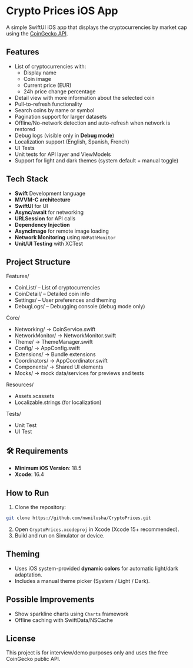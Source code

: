 # Crypto Prices iOS App

A simple SwiftUI iOS app that displays the cryptocurrencies by market cap using the [CoinGecko API](https://api.coingecko.com/api/v3/coins/markets?vs_currency=eur&order=market_cap_desc&per_page=100&page=1&sparkline=false).

## Features
- List of cryptocurrencies with:
  - Display name
  - Coin image
  - Current price (EUR)
  - 24h price change percentage
- Detail view with more information about the selected coin
- Pull-to-refresh functionality
- Search coins by name or symbol
- Pagination support for larger datasets
- Offline/No-network detection and auto-refresh when network is restored
- Debug logs (visible only in **Debug mode**)
- Localization support (English, Spanish, French)
- UI Tests
- Unit tests for API layer and ViewModels
- Support for light and dark themes (system default + manual toggle)

## Tech Stack
- **Swift** Development language
- **MVVM-C architecture**
- **SwiftUI** for UI
- **Async/await** for networking
- **URLSession** for API calls
- **Dependency Injection**
- **AsyncImage** for remote image loading
- **Network Monitoring** using `NWPathMonitor`
- **Unit/UI Testing** with XCTest

## Project Structure
Features/ 
- CoinList/ – List of cryptocurrencies
- CoinDetail/ – Detailed coin info
- Settings/ – User preferences and theming
- DebugLogs/ – Debugging console (debug mode only)

Core/ 
- Networking/ → CoinService.swift
- NetworkMonitor/ → NetworkMonitor.swift
- Theme/ → ThemeManager.swift
- Config/ → AppConfig.swift
- Extensions/ → Bundle extensions
- Coordinators/ → AppCoordinator.swift
- Components/ → Shared UI elements
- Mocks/ → mock data/services for previews and tests
  
Resources/
- Assets.xcassets
-  Localizable.strings (for localization)
  
Tests/
- Unit Test
- UI Test

## 🛠 Requirements

- **Minimum iOS Version**: 18.5  
- **Xcode**: 16.4  

## How to Run
1. Clone the repository:
```bash
git clone https://github.com/nwnilusha/CryptoPrices.git
```
2. Open `CryptoPrices.xcodeproj` in Xcode (Xcode 15+ recommended).
3. Build and run on Simulator or device.

## Theming
- Uses iOS system-provided **dynamic colors** for automatic light/dark adaptation.
- Includes a manual theme picker (System / Light / Dark).

## Possible Improvements
- Show sparkline charts using `Charts` framework
- Offline caching with SwiftData/NSCache

## License
This project is for interview/demo purposes only and uses the free CoinGecko public API.
